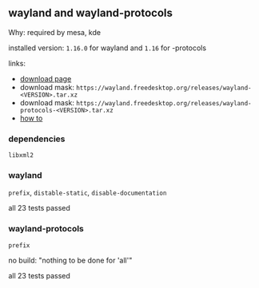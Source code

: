 ## wayland and wayland-protocols

Why: required by mesa, kde

installed version: `1.16.0` for wayland and `1.16` for -protocols

links:

- [download page](https://wayland.freedesktop.org/releases.html)
- download mask: `https://wayland.freedesktop.org/releases/wayland-<VERSION>.tar.xz`
- download mask: `https://wayland.freedesktop.org/releases/wayland-protocols-<VERSION>.tar.xz`
- [how to](https://wayland.freedesktop.org/building.html)

### dependencies

`libxml2`

### wayland

`prefix`, `distable-static`, `disable-documentation`

all 23 tests passed

### wayland-protocols

`prefix`

no build: "nothing to be done for 'all'"

all 23 tests passed
